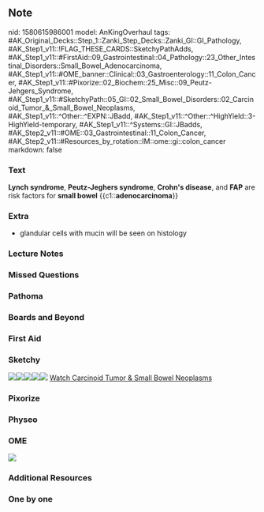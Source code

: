 ## Note
nid: 1580615986001
model: AnKingOverhaul
tags: #AK_Original_Decks::Step_1::Zanki_Step_Decks::Zanki_GI::GI_Pathology, #AK_Step1_v11::!FLAG_THESE_CARDS::SketchyPathAdds, #AK_Step1_v11::#FirstAid::09_Gastrointestinal::04_Pathology::23_Other_Intestinal_Disorders::Small_Bowel_Adenocarcinoma, #AK_Step1_v11::#OME_banner::Clinical::03_Gastroenterology::11_Colon_Cancer, #AK_Step1_v11::#Pixorize::02_Biochem::25_Misc::09_Peutz-Jehgers_Syndrome, #AK_Step1_v11::#SketchyPath::05_GI::02_Small_Bowel_Disorders::02_Carcinoid_Tumor_&_Small_Bowel_Neoplasms, #AK_Step1_v11::^Other::^EXPN::JBadd, #AK_Step1_v11::^Other::^HighYield::3-HighYield-temporary, #AK_Step1_v11::^Systems::GI::JBadds, #AK_Step2_v11::#OME::03_Gastrointestinal::11_Colon_Cancer, #AK_Step2_v11::#Resources_by_rotation::IM::ome::gi::colon_cancer
markdown: false

### Text
<b>Lynch syndrome</b>, <b>Peutz-Jeghers syndrome</b>, <b>Crohn's
disease</b>, and <b>FAP</b> are risk factors for <b>small bowel</b>
{{c1::<b>adenocarcinoma</b>}}

### Extra
* glandular cells with mucin will be seen on histology

### Lecture Notes


### Missed Questions


### Pathoma


### Boards and Beyond


### First Aid


### Sketchy
<img src="Screen%20Shot%202020-02-01%20at%2011.02.03%20PM.JPG"
class="resizer"><img src=
"Screen%20Shot%202020-02-01%20at%2011.02.14%20PM.JPG" class=
"resizer"><img src=
"Screen%20Shot%202020-02-01%20at%2011.02.23%20PM.JPG" class=
"resizer"><img src=
"Screen%20Shot%202020-02-01%20at%2011.02.32%20PM.JPG" class=
"resizer"><img src="Zoverall%20picture%20(44)_1566160514431.JPG"
class="resizer"> <a href=
"https://dashboard.sketchy.com/study/medical/courses/medical-pathophysiology/units/medical-pathophysiology-gi/videos/medical-pathophysiology-gi-small-bowel-disorders-carcinoid-tumor-and-small-bowel-neoplasms?utm_source=anki&utm_medium=partnership&utm_campaign=february_update&utm_content=medical">
Watch Carcinoid Tumor & Small Bowel Neoplasms</a>

### Pixorize


### Physeo


### OME
<div class="ome-widget">
  <a href=
  "https://onlinemeded.org/spa/gastroenterology/colon-cancer/acquire?ref=anki">
  <img src="_OME_AnkiFlashcards_Lesson_2.png"></a>
</div>

### Additional Resources


### One by one

